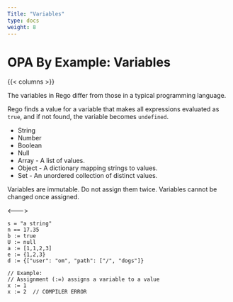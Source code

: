 ```yaml
---
Title: "Variables"
type: docs
weight: 8
---
```


# OPA By Example: Variables

{{< columns >}}

The variables in Rego differ from those in a typical programming language. 

Rego finds a value for a variable that makes all expressions evaluated as `true`, and if not found, the variable becomes `undefined`.

- String <br>
- Number <br>
- Boolean <br>
- Null <br>
- Array - A list of values. <br>
- Object - A dictionary mapping strings to values. <br>
- Set - An unordered collection of distinct values.<br>



Variables are immutable. Do not assign them twice. Variables cannot be changed once assigned. 










<--->

```
s = "a string"				
n == 17.35 					
b := true 					
U := null 					
a := [1,1,2,3] 				
e := {1,2,3} 				
d := {["user": "om", "path": ["/", "dogs"]} 
```


```
// Example: 
// Assignment (:=) assigns a variable to a value
x := 1
x := 2 	// COMPILER ERROR


```